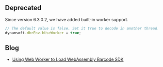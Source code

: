 ## Deprecated

Since version 6.3.0.2, we have added built-in worker support.

```js
// The default value is false. Set it true to decode in another thread. By this way, UI would not stuck.
dynamsoft.dbrEnv.bUseWorker = true;
```

## Blog
- [Using Web Worker to Load WebAssembly Barcode SDK](https://www.codepool.biz/web-worker-load-webassembly-barcode.html)
